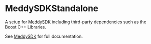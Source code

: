 # MeddySDKStandalone

A setup for [MeddySDK](https://github.com/ChristianHinko/MeddySDK) including third-party dependencies such as the Boost C++ Libraries.

See [MeddySDK](https://github.com/ChristianHinko/MeddySDK) for full documentation.
